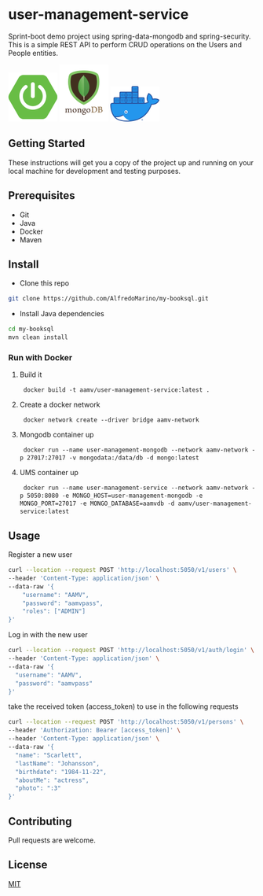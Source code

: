 # user-management-service
Sprint-boot demo project using spring-data-mongodb and spring-security.
This is a simple REST API to perform CRUD operations on the Users and People entities.

![spring-boot-icon](resources/docs/spring-boot.png)
![mongodb-icon](resources/docs/mongodb.png)
![docker-icon](resources/docs/docker.png)

## Getting Started
These instructions will get you a copy of the project up and running on your local machine for development and testing purposes.

## Prerequisites
+ Git
+ Java
+ Docker
+ Maven

## Install

- Clone this repo
```sh 
git clone https://github.com/AlfredoMarino/my-booksql.git
```
- Install Java dependencies
```sh
cd my-booksql
mvn clean install
```

### Run with Docker

1. Build it

        docker build -t aamv/user-management-service:latest .
2. Create a docker network

        docker network create --driver bridge aamv-network
3. Mongodb container up

        docker run --name user-management-mongodb --network aamv-network -p 27017:27017 -v mongodata:/data/db -d mongo:latest
4. UMS container up

        docker run --name user-management-service --network aamv-network -p 5050:8080 -e MONGO_HOST=user-management-mongodb -e MONGO_PORT=27017 -e MONGO_DATABASE=aamvdb -d aamv/user-management-service:latest

## Usage

Register a new user

```bash
curl --location --request POST 'http://localhost:5050/v1/users' \
--header 'Content-Type: application/json' \
--data-raw '{
    "username": "AAMV",
    "password": "aamvpass",
    "roles": ["ADMIN"]
}'
```

Log in with the new user

```bash
curl --location --request POST 'http://localhost:5050/v1/auth/login' \
--header 'Content-Type: application/json' \
--data-raw '{
  "username": "AAMV",
  "password": "aamvpass"
}'
```

take the received token (access_token) to use in the following requests

```bash
curl --location --request POST 'http://localhost:5050/v1/persons' \
--header 'Authorization: Bearer [access_token]' \
--header 'Content-Type: application/json' \
--data-raw '{
  "name": "Scarlett",
  "lastName": "Johansson",
  "birthdate": "1984-11-22",
  "aboutMe": "actress",
  "photo": ":3"
}'
```

## Contributing
Pull requests are welcome.

## License
[MIT](https://choosealicense.com/licenses/mit/)